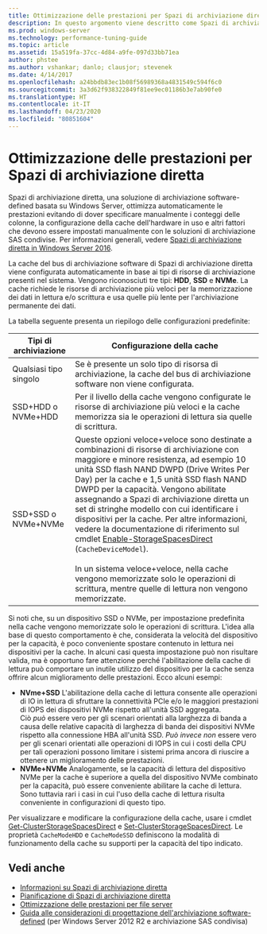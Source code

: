 ```yaml
---
title: Ottimizzazione delle prestazioni per Spazi di archiviazione diretta
description: In questo argomento viene descritto come Spazi di archiviazione diretta ottimizza automaticamente le prestazioni di base alla configurazione della cache dei componenti hardware in uso.
ms.prod: windows-server
ms.technology: performance-tuning-guide
ms.topic: article
ms.assetid: 15a519fa-37cc-4d84-a9fe-097d33bb71ea
author: phstee
ms.author: vshankar; danlo; clausjor; stevenek
ms.date: 4/14/2017
ms.openlocfilehash: a24bbdb83ec1b08f56989368a4831549c594f6c0
ms.sourcegitcommit: 3a3d62f938322849f81ee9ec01186b3e7ab90fe0
ms.translationtype: HT
ms.contentlocale: it-IT
ms.lasthandoff: 04/23/2020
ms.locfileid: "80851604"
---
```

# <a name="performance-tuning-for-storage-spaces-direct"></a>Ottimizzazione delle prestazioni per Spazi di archiviazione diretta

Spazi di archiviazione diretta, una soluzione di archiviazione software-defined basata su Windows Server, ottimizza automaticamente le prestazioni evitando di dover specificare manualmente i conteggi delle colonne, la configurazione della cache dell'hardware in uso e altri fattori che devono essere impostati manualmente con le soluzioni di archiviazione SAS condivise. Per informazioni generali, vedere [Spazi di archiviazione diretta in Windows Server 2016](../../../../storage/storage-spaces/storage-spaces-direct-overview.md).

La cache del bus di archiviazione software di Spazi di archiviazione diretta viene configurata automaticamente in base ai tipi di risorse di archiviazione presenti nel sistema. Vengono riconosciuti tre tipi: **HDD**, **SSD** e **NVMe**. La cache richiede le risorse di archiviazione più veloci per la memorizzazione dei dati in lettura e/o scrittura e usa quelle più lente per l'archiviazione permanente dei dati.

La tabella seguente presenta un riepilogo delle configurazioni predefinite:

| Tipi di archiviazione | Configurazione della cache |
| --- | --- |
| Qualsiasi tipo singolo | Se è presente un solo tipo di risorsa di archiviazione, la cache del bus di archiviazione software non viene configurata. |
| SSD+HDD o NVMe+HDD | Per il livello della cache vengono configurate le risorse di archiviazione più veloci e la cache memorizza sia le operazioni di lettura sia quelle di scrittura. |
| SSD+SSD o NVMe+NVMe | Queste opzioni veloce+veloce sono destinate a combinazioni di risorse di archiviazione con maggiore e minore resistenza, ad esempio 10 unità SSD flash NAND DWPD (Drive Writes Per Day) per la cache e 1,5 unità SSD flash NAND DWPD per la capacità. Vengono abilitate assegnando a Spazi di archiviazione diretta un set di stringhe modello con cui identificare i dispositivi per la cache. Per altre informazioni, vedere la documentazione di riferimento sul cmdlet [Enable-StorageSpacesDirect](https://technet.microsoft.com/library/mt589697.aspx) (`CacheDeviceModel`). <br><br>In un sistema veloce+veloce, nella cache vengono memorizzate solo le operazioni di scrittura, mentre quelle di lettura non vengono memorizzate. |

Si noti che, su un dispositivo SSD o NVMe, per impostazione predefinita nella cache vengono memorizzate solo le operazioni di scrittura. L'idea alla base di questo comportamento è che, considerata la velocità del dispositivo per la capacità, è poco conveniente spostare contenuto in lettura nei dispositivi per la cache. In alcuni casi questa impostazione può non risultare valida, ma è opportuno fare attenzione perché l'abilitazione della cache di lettura può comportare un inutile utilizzo del dispositivo per la cache senza offrire alcun miglioramento delle prestazioni. Ecco alcuni esempi:

* **NVme+SSD** L'abilitazione della cache di lettura consente alle operazioni di IO in lettura di sfruttare la connettività PCIe e/o le maggiori prestazioni di IOPS dei dispositivi NVMe rispetto all'unità SSD aggregata. <br>Ciò _può_ essere vero per gli scenari orientati alla larghezza di banda a causa delle relative capacità di larghezza di banda dei dispositivi NVMe rispetto alla connessione HBA all'unità SSD. _Può invece non_ essere vero per gli scenari orientati alle operazioni di IOPS in cui i costi della CPU per tali operazioni possono limitare i sistemi prima ancora di riuscire a ottenere un miglioramento delle prestazioni.
* **NVMe+NVMe** Analogamente, se la capacità di lettura del dispositivo NVMe per la cache è superiore a quella del dispositivo NVMe combinato per la capacità, può essere conveniente abilitare la cache di lettura. <br>Sono tuttavia rari i casi in cui l'uso della cache di lettura risulta conveniente in configurazioni di questo tipo.

Per visualizzare e modificare la configurazione della cache, usare i cmdlet [Get-ClusterStorageSpacesDirect](https://technet.microsoft.com/library/mt634616.aspx) e [Set-ClusterStorageSpacesDirect](https://technet.microsoft.com/library/mt763265.aspx). Le proprietà `CacheModeHDD` e `CacheModeSSD` definiscono la modalità di funzionamento della cache su supporti per la capacità del tipo indicato.

## <a name="see-also"></a>Vedi anche

- [Informazioni su Spazi di archiviazione diretta](../../../../storage/storage-spaces/understand-storage-spaces-direct.md)
- [Pianificazione di Spazi di archiviazione diretta](../../../../storage/storage-spaces/plan-storage-spaces-direct.md)
- [Ottimizzazione delle prestazioni per file server](../../role/file-server/index.md)
- [Guida alle considerazioni di progettazione dell'archiviazione software-defined](https://technet.microsoft.com/library/mt243829.aspx) (per Windows Server 2012 R2 e archiviazione SAS condivisa)
